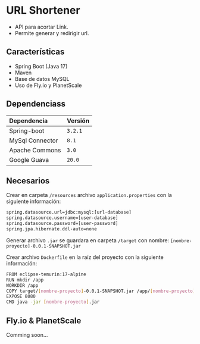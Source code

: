
# URL Shortener

- API para acortar Link.
- Permite generar y redirigir url.

## Características

- Spring Boot (Java 17)
- Maven
- Base de datos MySQL
- Uso de Fly.io y PlanetScale


## Dependenciass


| Dependencia | Versión     |
| :-----------| :------- |
| Spring-boot | `3.2.1` |
| MySql Connector | `8.1` |
| Apache Commons | `3.0` |
| Google Guava | `20.0` |


## Necesarios

Crear en carpeta `/resources` archivo `application.properties` con la siguiente información:

```bash
spring.datasource.url=jdbc:mysql:[url-database]
spring.datasource.username=[user-database]
spring.datasource.password=[user-password]
spring.jpa.hibernate.ddl-auto=none
```
Generar archivo `.jar` se guardara en carpeta `/target` con nombre: `[nombre-proyecto]-0.0.1-SNAPSHOT.jar`  

Crear archivo `Dockerfile` en la raíz del proyecto con la siguiente información:

```bash
FROM eclipse-temurin:17-alpine
RUN mkdir /app
WORKDIR /app
COPY target/[nombre-proyecto]-0.0.1-SNAPSHOT.jar /app/[nombre-proyecto].jar
EXPOSE 8080
CMD java -jar [nombre-proyecto].jar
```

## Fly.io & PlanetScale
Comming soon...

